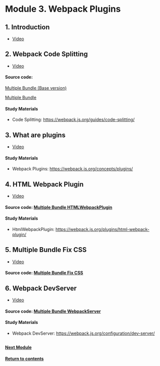 # Module 3. Webpack Plugins
## 1. Introduction
- [Video](https://youtu.be/SqXoDzUcMAQ)

## 2. Webpack Code Splitting
- [Video](https://youtu.be/FpS0IZxKnmg)

#### Source code: 
[Multiple Bundle (Base version)](https://github.com/yaskutsWeb/webpack-course/tree/master/source/module%203/1.%20Multiple%20Bundle%20(Base%20version)%20%5Blesson%202%5D)

[Multiple Bundle](https://github.com/yaskutsWeb/webpack-course/tree/master/source/module%203/1.%20Multiple%20Bundle%20%5Blesson%202%5D)

#### Study Materials
- Code Splitting: https://webpack.js.org/guides/code-splitting/

## 3. What are plugins
- [Video](https://youtu.be/WJUuygsRtP8)

#### Study Materials
- Webpack Plugins: https://webpack.js.org/concepts/plugins/

## 4. HTML Webpack Plugin
- [Video](https://youtu.be/vE2l5RnKhdk)

#### Source code: [Multiple Bundle HTMLWebpackPlugin](https://github.com/yaskutsWeb/webpack-course/tree/master/source/module%203/2.%20Multiple%20Bundle%20HTMLWebpackPlugin%20%5Blesson%204%5D)

#### Study Materials
- HtmlWebpackPlugin: https://webpack.js.org/plugins/html-webpack-plugin/

## 5. Multiple Bundle  Fix CSS
- [Video](https://youtu.be/2fxFKBgPwc0)

#### Source code: [Multiple Bundle  Fix CSS](https://github.com/yaskutsWeb/webpack-course/tree/master/source/module%203/3.%20Multiple%20Bundle%20%20Fix%20CSS%20%5Blesson%205%5D)

## 6. Webpack DevServer
- [Video](https://youtu.be/cI0H4IpgDx4)

#### Source code: [Multiple Bundle WebpackServer](https://github.com/yaskutsWeb/webpack-course/tree/master/source/module%203/4.%20Multiple%20Bundle%20WebpackServer%20%5Blesson%206%5D)

#### Study Materials
- Webpack DevServer: https://webpack.js.org/configuration/dev-server/

##
#### [Next Module](https://github.com/yaskutsWeb/webpack-course/blob/master/source/module%204/Module%204.md)
#### [Return to contents](https://github.com/yaskutsWeb/webpack-course)
##
